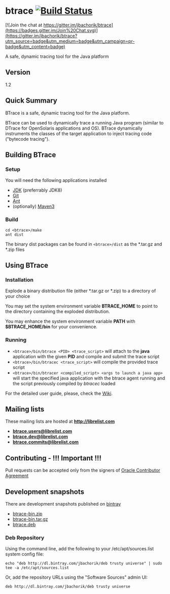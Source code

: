 btrace [![Build Status](https://travis-ci.org/jbachorik/btrace.svg?branch=master)](https://travis-ci.org/jbachorik/btrace)
======

[![Join the chat at https://gitter.im/jbachorik/btrace](https://badges.gitter.im/Join%20Chat.svg)](https://gitter.im/jbachorik/btrace?utm_source=badge&utm_medium=badge&utm_campaign=pr-badge&utm_content=badge)

A safe, dynamic tracing tool for the Java platform

## Version
1.2

## Quick Summary
BTrace is a safe, dynamic tracing tool for the Java platform. 

BTrace can be used to dynamically trace a running Java program (similar to DTrace for OpenSolaris applications and OS). BTrace dynamically instruments the classes of the target application to inject tracing code ("bytecode tracing").

## Building BTrace

### Setup
You will need the following applications installed

* [JDK](http://www.oracle.com/technetwork/java/javase/downloads/jdk8-downloads-2133151.html) (preferrably JDK8)
* [Git](http://git-scm.com/downloads) 
* [Ant](http://ant.apache.org/bindownload.cgi)
* (optionally) [Maven3](http://maven.apache.org/download.cgi)

### Build

```
cd <btrace>/make
ant dist
```

The binary dist packages can be found in `<btrace>/dist` as the *.tar.gz and *.zip files


## Using BTrace
### Installation
Explode a binary distribution file (either *.tar.gz or *.zip) to a directory of your choice

You may set the system environment variable __BTRACE_HOME__ to point to the directory containing the exploded distribution.

You may enhance the system environment variable __PATH__ with __$BTRACE_HOME/bin__ for your convenience.

### Running
* `<btrace>/bin/btrace <PID> <trace_script>` will attach to the __java__ application with the given __PID__ and compile and submit the trace script
* `<btrace>/bin/btracec <trace_script>` will compile the provided trace script
* `<btrace>/bin/btracer <compiled_script> <args to launch a java app>` will start the specified java application with the btrace agent running and the script previously compiled by *btracec* loaded

For the detailed user guide, please, check the [Wiki](https://github.com/jbachorik/btrace/wiki/Home).

## Mailing lists

These mailing lists are hosted at **http://librelist.com**

* **btrace.users@librelist.com**
* **btrace.dev@librelist.com**
* **btrace.commits@librelist.com**

## Contributing - !!! Important !!!

Pull requests can be accepted only from the signers of [Oracle Contributor Agreement](http://www.oracle.com/technetwork/community/oca-486395.html)

## Development snapshots

There are development snapshots published on [bintray](http://bintray.com)

* [btrace-bin.zip](http://dl.bintray.com/jbachorik/snapshots/btrace/1.3/btrace-bin.zip)
* [btrace-bin.tar.gz](http://dl.bintray.com/jbachorik/snapshots/btrace/1.3/btrace-bin.tar.gz)
* [btrace.deb](https://bintray.com/artifact/download/jbachorik/deb/pool/main/b/btrace/btrace.deb) 

### Deb Repository		

Using the command line, add the following to your /etc/apt/sources.list system config file:

```
echo "deb http://dl.bintray.com/jbachorik/deb trusty universe" | sudo tee -a /etc/apt/sources.list
```

Or, add the repository URLs using the "Software Sources" admin UI:

```
deb http://dl.bintray.com/jbachorik/deb trusty universe
```
